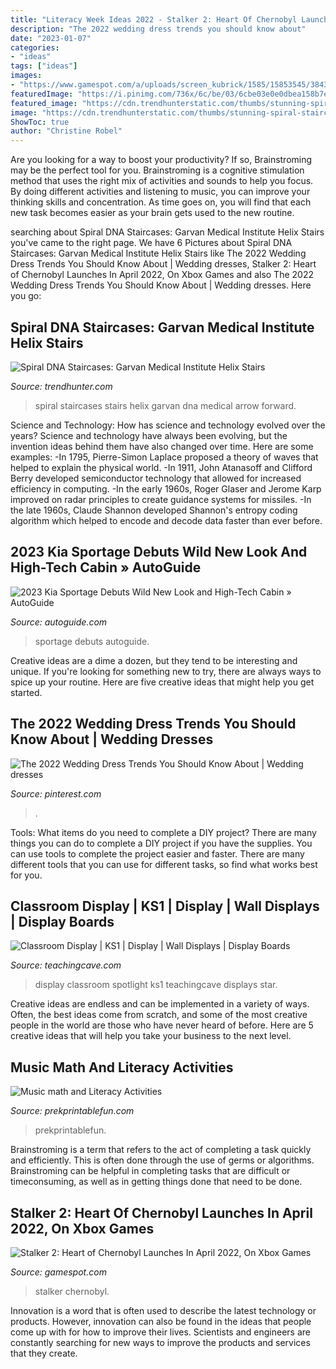 ```yaml
---
title: "Literacy Week Ideas 2022 - Stalker 2: Heart Of Chernobyl Launches In April 2022, On Xbox Games"
description: "The 2022 wedding dress trends you should know about"
date: "2023-01-07"
categories:
- "ideas"
tags: ["ideas"]
images:
- "https://www.gamespot.com/a/uploads/screen_kubrick/1585/15853545/3843178-0751621691-stalk.jpg"
featuredImage: "https://i.pinimg.com/736x/6c/be/03/6cbe03e0e0dbea158b7ea62fb62ab0b3.jpg"
featured_image: "https://cdn.trendhunterstatic.com/thumbs/stunning-spiral-staircases-garvan-medical-institude-helix-stairs.jpeg"
image: "https://cdn.trendhunterstatic.com/thumbs/stunning-spiral-staircases-garvan-medical-institude-helix-stairs.jpeg"
ShowToc: true
author: "Christine Robel"
---
```



Are you looking for a way to boost your productivity? If so, Brainstroming may be the perfect tool for you. Brainstroming is a cognitive stimulation method that uses the right mix of activities and sounds to help you focus. By doing different activities and listening to music, you can improve your thinking skills and concentration. As time goes on, you will find that each new task becomes easier as your brain gets used to the new routine.

	

		
searching about Spiral DNA Staircases: Garvan Medical Institute Helix Stairs you've came to the right page. We have 6 Pictures about Spiral DNA Staircases: Garvan Medical Institute Helix Stairs like The 2022 Wedding Dress Trends You Should Know About | Wedding dresses, Stalker 2: Heart of Chernobyl Launches In April 2022, On Xbox Games and also The 2022 Wedding Dress Trends You Should Know About | Wedding dresses. Here you go:
		
    
## Spiral DNA Staircases: Garvan Medical Institute Helix Stairs

<img loading=lazy src="https://cdn.trendhunterstatic.com/thumbs/stunning-spiral-staircases-garvan-medical-institude-helix-stairs.jpeg" onerror="this.onerror=null;this.src='https://tse4.mm.bing.net/th?id=OIP.Hx70-VhmDQu7s2bD1T5keAHaJ3&amp;pid=15.1';" alt="Spiral DNA Staircases: Garvan Medical Institute Helix Stairs">

_Source: trendhunter.com_

>spiral staircases stairs helix garvan dna medical arrow forward. 

	

Science and Technology: How has science and technology evolved over the years?
Science and technology have always been evolving, but the invention ideas behind them have also changed over time. Here are some examples: 
-In 1795, Pierre-Simon Laplace proposed a theory of waves that helped to explain the physical world. 
-In 1911, John Atanasoff and Clifford Berry developed semiconductor technology that allowed for increased efficiency in computing. 
-In the early 1960s, Roger Glaser and Jerome Karp improved on radar principles to create guidance systems for missiles.
-In the late 1960s, Claude Shannon developed Shannon's entropy coding algorithm which helped to encode and decode data faster than ever before.

    
## 2023 Kia Sportage Debuts Wild New Look And High-Tech Cabin » AutoGuide

<img loading=lazy src="https://www.autoguide.com/blog/wp-content/gallery/2023-kia-sportage-reveal-2021-06-07/2023-Kia-Sportage-Revealed-07.jpg" onerror="this.onerror=null;this.src='https://tse4.mm.bing.net/th?id=OIP.IdSqMOi7XB7mqUk_d2qiMwHaFB&amp;pid=15.1';" alt="2023 Kia Sportage Debuts Wild New Look and High-Tech Cabin » AutoGuide">

_Source: autoguide.com_

>sportage debuts autoguide. 

	

Creative ideas are a dime a dozen, but they tend to be interesting and unique. If you're looking for something new to try, there are always ways to spice up your routine. Here are five creative ideas that might help you get started.

    
## The 2022 Wedding Dress Trends You Should Know About | Wedding Dresses

<img loading=lazy src="https://i.pinimg.com/736x/6c/be/03/6cbe03e0e0dbea158b7ea62fb62ab0b3.jpg" onerror="this.onerror=null;this.src='https://tse4.mm.bing.net/th?id=OIP.O2MKYzbm_J0u3O1LEXutugHaJ3&amp;pid=15.1';" alt="The 2022 Wedding Dress Trends You Should Know About | Wedding dresses">

_Source: pinterest.com_

>. 

	

Tools: What items do you need to complete a DIY project?
There are many things you can do to complete a DIY project if you have the supplies. You can use tools to complete the project easier and faster. There are many different tools that you can use for different tasks, so find what works best for you.

    
## Classroom Display | KS1 | Display | Wall Displays | Display Boards

<img loading=lazy src="https://www.teachingcave.com/wp-content/uploads/2013/10/Star.jpg" onerror="this.onerror=null;this.src='https://tse2.mm.bing.net/th?id=OIP.JSM7LuKsOx9R3LmZ2Li0awHaJ4&amp;pid=15.1';" alt="Classroom Display | KS1 | Display | Wall Displays | Display Boards">

_Source: teachingcave.com_

>display classroom spotlight ks1 teachingcave displays star. 

	

Creative ideas are endless and can be implemented in a variety of ways. Often, the best ideas come from scratch, and some of the most creative people in the world are those who have never heard of before. Here are 5 creative ideas that will help you take your business to the next level.

    
## Music Math And Literacy Activities

<img loading=lazy src="https://www.prekprintablefun.com/uploads/5/2/9/7/5297512/s656320915217186071_p174_i3_w1024.jpeg" onerror="this.onerror=null;this.src='https://tse4.mm.bing.net/th?id=OIP.glokQvve6aW8-gC7F02CyAHaHa&amp;pid=15.1';" alt="Music math and Literacy Activities">

_Source: prekprintablefun.com_

>prekprintablefun. 

	

Brainstroming is a term that refers to the act of completing a task quickly and efficiently. This is often done through the use of germs or algorithms. Brainstroming can be helpful in completing tasks that are difficult or timeconsuming, as well as in getting things done that need to be done.

    
## Stalker 2: Heart Of Chernobyl Launches In April 2022, On Xbox Games

<img loading=lazy src="https://www.gamespot.com/a/uploads/screen_kubrick/1585/15853545/3843178-0751621691-stalk.jpg" onerror="this.onerror=null;this.src='https://tse4.mm.bing.net/th?id=OIP.83JJFOP9BiFCJQC_rULFmwHaEK&amp;pid=15.1';" alt="Stalker 2: Heart of Chernobyl Launches In April 2022, On Xbox Games">

_Source: gamespot.com_

>stalker chernobyl. 

	

Innovation is a word that is often used to describe the latest technology or products. However, innovation can also be found in the ideas that people come up with for how to improve their lives. Scientists and engineers are constantly searching for new ways to improve the products and services that they create.


